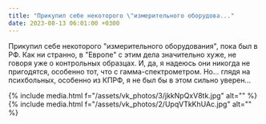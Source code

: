 ```yaml
---
title: "Прикупил себе некоторого \"измерительного оборудова..."
date: 2023-08-13 06:01:00 +0300
---
```


Прикупил себе некоторого "измерительного оборудования", пока был в РФ. Как ни странно, в "Европе" с этим дела значительно хуже, не говоря уже о контрольных образцах.
И, да, я надеюсь они никогда не пригодятся, особенно тот, что с гамма-спектрометром. Но... глядя на психбольных, особенно из КПРФ, я не был бы в этом сильно уверен...


{% include media.html f="/assets/vk_photos/3/jkkNpQxV8tk.jpg" alt="" %}
{% include media.html f="/assets/vk_photos/2/UpqVTkKhUAc.jpg" alt="" %}
